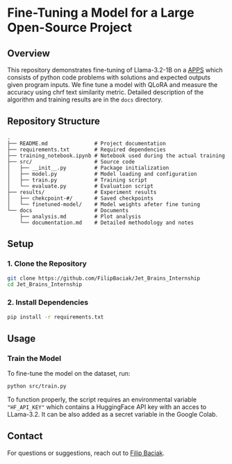 # Fine-Tuning a Model for a Large Open-Source Project

## Overview

This repository demonstrates fine-tuning of Llama-3.2-1B on a [APPS](https://arxiv.org/pdf/2105.09938) which consists of python code problems with solutions and expected outputs given program inputs.
We fine tune a model with QLoRA and measure the accuracy using chrf text similarity metric.
Detailed description of the algorithm and training results are in the ```docs``` directory.



## Repository Structure

```
.
├── README.md               # Project documentation
├── requirements.txt        # Required dependencies
├── training_notebook.ipynb # Notebook used during the actual training
├── src/                    # Source code
│   ├── __init__.py         # Package initialization
│   ├── model.py            # Model loading and configuration
│   ├── train.py            # Training script
│   └── evaluate.py         # Evaluation script
├── results/                # Experiment results
│   ├── chekcpoint-#/       # Saved checkpoints
│   └── finetuned-model/    # Model weights afeter fine tuning
└── docs                    # Documents                       
    ├── analysis.md         # Plot analysis
    └── documentation.md    # Detailed methodology and notes
```

## Setup

### **1. Clone the Repository**
```bash
git clone https://github.com/FilipBaciak/Jet_Brains_Internship
cd Jet_Brains_Internship
```

### **2. Install Dependencies**
```bash
pip install -r requirements.txt
```



## Usage

### **Train the Model**
To fine-tune the model on the dataset, run:
```bash
python src/train.py
```
To function properly, the script requires an environmental variable ```"HF_API_KEY"``` which contains a HuggingFace API key with an acces to LLama-3.2.
It can be also added as a secret variable in the Google Colab.


## Contact

For questions or suggestions, reach out to [Filip Baciak](mailto:f.baciak@student.uw.edu.pl).

